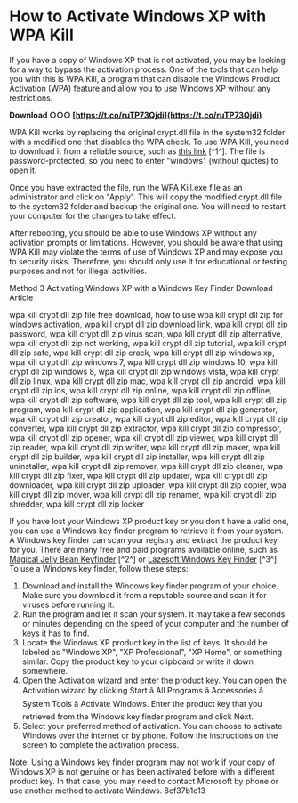 
 
# How to Activate Windows XP with WPA Kill
 
If you have a copy of Windows XP that is not activated, you may be looking for a way to bypass the activation process. One of the tools that can help you with this is WPA Kill, a program that can disable the Windows Product Activation (WPA) feature and allow you to use Windows XP without any restrictions.
 
**Download ○○○ [https://t.co/ruTP73Qjdi](https://t.co/ruTP73Qjdi)**


 
WPA Kill works by replacing the original crypt.dll file in the system32 folder with a modified one that disables the WPA check. To use WPA Kill, you need to download it from a reliable source, such as [this link](http://downloadsfiles.altervista.org/wpakillfunzionante.html) [^1^]. The file is password-protected, so you need to enter "windows" (without quotes) to open it.
 
Once you have extracted the file, run the WPA Kill.exe file as an administrator and click on "Apply". This will copy the modified crypt.dll file to the system32 folder and backup the original one. You will need to restart your computer for the changes to take effect.
 
After rebooting, you should be able to use Windows XP without any activation prompts or limitations. However, you should be aware that using WPA Kill may violate the terms of use of Windows XP and may expose you to security risks. Therefore, you should only use it for educational or testing purposes and not for illegal activities.
  
Method 3 Activating Windows XP with a Windows Key Finder Download Article
 
wpa kill crypt dll zip file free download,  how to use wpa kill crypt dll zip for windows activation,  wpa kill crypt dll zip download link,  wpa kill crypt dll zip password,  wpa kill crypt dll zip virus scan,  wpa kill crypt dll zip alternative,  wpa kill crypt dll zip not working,  wpa kill crypt dll zip tutorial,  wpa kill crypt dll zip safe,  wpa kill crypt dll zip crack,  wpa kill crypt dll zip windows xp,  wpa kill crypt dll zip windows 7,  wpa kill crypt dll zip windows 10,  wpa kill crypt dll zip windows 8,  wpa kill crypt dll zip windows vista,  wpa kill crypt dll zip linux,  wpa kill crypt dll zip mac,  wpa kill crypt dll zip android,  wpa kill crypt dll zip ios,  wpa kill crypt dll zip online,  wpa kill crypt dll zip offline,  wpa kill crypt dll zip software,  wpa kill crypt dll zip tool,  wpa kill crypt dll zip program,  wpa kill crypt dll zip application,  wpa kill crypt dll zip generator,  wpa kill crypt dll zip creator,  wpa kill crypt dll zip editor,  wpa kill crypt dll zip converter,  wpa kill crypt dll zip extractor,  wpa kill crypt dll zip compressor,  wpa kill crypt dll zip opener,  wpa kill crypt dll zip viewer,  wpa kill crypt dll zip reader,  wpa kill crypt dll zip writer,  wpa kill crypt dll zip maker,  wpa kill crypt dll zip builder,  wpa kill crypt dll zip installer,  wpa kill crypt dll zip uninstaller,  wpa kill crypt dll zip remover,  wpa kill crypt dll zip cleaner,  wpa kill crypt dll zip fixer,  wpa kill crypt dll zip updater,  wpa kill crypt dll zip downloader,  wpa kill crypt dll zip uploader,  wpa kill crypt dll zip copier,  wpa kill crypt dll zip mover,  wpa kill crypt dll zip renamer,  wpa kill crypt dll zip shredder,  wpa kill crypt dll zip locker
 
If you have lost your Windows XP product key or you don't have a valid one, you can use a Windows key finder program to retrieve it from your system. A Windows key finder can scan your registry and extract the product key for you. There are many free and paid programs available online, such as [Magical Jelly Bean Keyfinder](https://www.magicaljellybean.com/keyfinder/) [^2^] or [Lazesoft Windows Key Finder](https://www.lazesoft.com/lazesoft-windows-key-finder.html) [^3^]. To use a Windows key finder, follow these steps:
 
1. Download and install the Windows key finder program of your choice. Make sure you download it from a reputable source and scan it for viruses before running it.
2. Run the program and let it scan your system. It may take a few seconds or minutes depending on the speed of your computer and the number of keys it has to find.
3. Locate the Windows XP product key in the list of keys. It should be labeled as \"Windows XP\", \"XP Professional\", \"XP Home\", or something similar. Copy the product key to your clipboard or write it down somewhere.
4. Open the Activation wizard and enter the product key. You can open the Activation wizard by clicking Start â All Programs â Accessories â System Tools â Activate Windows. Enter the product key that you retrieved from the Windows key finder program and click Next.
5. Select your preferred method of activation. You can choose to activate Windows over the internet or by phone. Follow the instructions on the screen to complete the activation process.

Note: Using a Windows key finder program may not work if your copy of Windows XP is not genuine or has been activated before with a different product key. In that case, you may need to contact Microsoft by phone or use another method to activate Windows.
 8cf37b1e13
 
